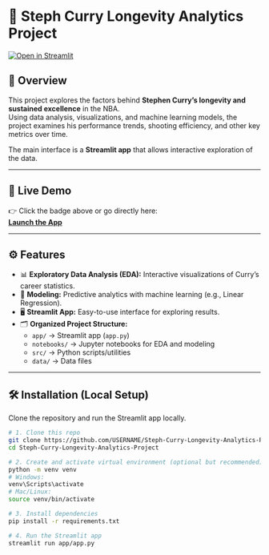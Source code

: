 # 🏀 Steph Curry Longevity Analytics Project

[![Open in Streamlit]([https://static.streamlit.io/badges/streamlit_badge_black_white.svg)](https://01994b63-6952-2f22-41fd-27276d366647.share.connect.posit.cloud/)

## 📖 Overview
This project explores the factors behind **Stephen Curry’s longevity and sustained excellence** in the NBA.  
Using data analysis, visualizations, and machine learning models, the project examines his performance trends, shooting efficiency, and other key metrics over time.  

The main interface is a **Streamlit app** that allows interactive exploration of the data.

---

## 🚀 Live Demo
👉 Click the badge above or go directly here:  
**[Launch the App](https://steph-curry-longevity-analytics-projectgit-atbk2hxbfpauueppznd.streamlit.app/)**

---

## ⚙️ Features
- 📊 **Exploratory Data Analysis (EDA):** Interactive visualizations of Curry’s career statistics.  
- 🔮 **Modeling:** Predictive analytics with machine learning (e.g., Linear Regression).  
- 🖥️ **Streamlit App:** Easy-to-use interface for exploring results.  
- 🗂️ **Organized Project Structure:**
  - `app/` → Streamlit app (`app.py`)
  - `notebooks/` → Jupyter notebooks for EDA and modeling
  - `src/` → Python scripts/utilities
  - `data/` → Data files

---

## 🛠️ Installation (Local Setup)
Clone the repository and run the Streamlit app locally.

```bash
# 1. Clone this repo
git clone https://github.com/USERNAME/Steph-Curry-Longevity-Analytics-Project.git
cd Steph-Curry-Longevity-Analytics-Project

# 2. Create and activate virtual environment (optional but recommended)
python -m venv venv
# Windows:
venv\Scripts\activate
# Mac/Linux:
source venv/bin/activate

# 3. Install dependencies
pip install -r requirements.txt

# 4. Run the Streamlit app
streamlit run app/app.py









